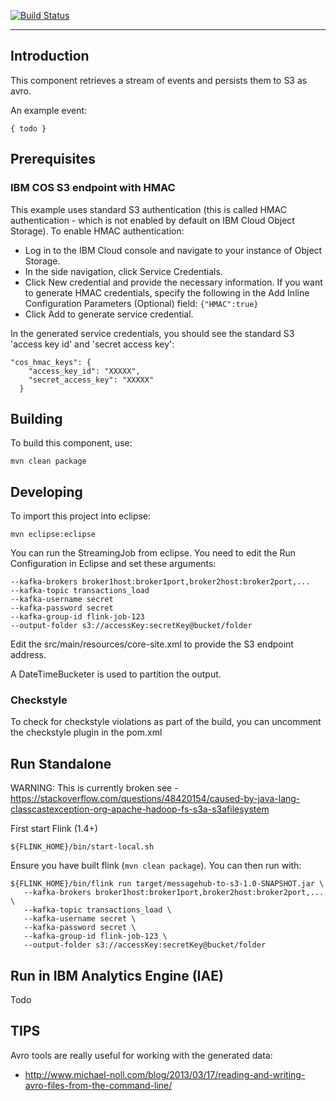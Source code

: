 [![Build Status](https://travis-ci.org/ibm-cloud-streaming-retail-demo/flink-on-iae-messagehub-to-s3.svg?branch=master)](https://travis-ci.org/ibm-cloud-streaming-retail-demo/flink-on-iae-messagehub-to-s3)

----

## Introduction

This component retrieves a stream of events and persists them to S3 as avro.

An example event:

```
{ todo }
```

## Prerequisites

### IBM COS S3 endpoint with HMAC

This example uses standard S3 authentication (this is called HMAC authentication - which is not enabled by default on IBM Cloud Object Storage).  To enable HMAC authentication:

- Log in to the IBM Cloud console and navigate to your instance of Object Storage.
- In the side navigation, click Service Credentials.
- Click New credential and provide the necessary information. If you want to generate HMAC credentials, specify the following in the Add Inline Configuration Parameters (Optional) field: `{"HMAC":true}`
- Click Add to generate service credential.

In the generated service credentials, you should see the standard S3 'access key id' and 'secret access key':

```
"cos_hmac_keys": {
    "access_key_id": "XXXXX",
    "secret_access_key": "XXXXX"
  }
```

## Building

To build this component, use:

```
mvn clean package
```

## Developing

To import this project into eclipse:

```
mvn eclipse:eclipse
```

You can run the StreamingJob from eclipse.  You need to edit the Run Configuration in Eclipse and set these arguments:

```
--kafka-brokers broker1host:broker1port,broker2host:broker2port,...
--kafka-topic transactions_load
--kafka-username secret
--kafka-password secret
--kafka-group-id flink-job-123
--output-folder s3://accessKey:secretKey@bucket/folder
```

Edit the src/main/resources/core-site.xml to provide the S3 endpoint address.

A DateTimeBucketer is used to partition the output.

### Checkstyle

To check for checkstyle violations as part of the build, you can uncomment the checkstyle plugin in the pom.xml

## Run Standalone

WARNING: This is currently broken see - https://stackoverflow.com/questions/48420154/caused-by-java-lang-classcastexception-org-apache-hadoop-fs-s3a-s3afilesystem

First start Flink (1.4+)

```
${FLINK_HOME}/bin/start-local.sh
```

Ensure you have built flink (`mvn clean package`).  You can then run with:

```
${FLINK_HOME}/bin/flink run target/messagehub-to-s3-1.0-SNAPSHOT.jar \
   --kafka-brokers broker1host:broker1port,broker2host:broker2port,... \
   --kafka-topic transactions_load \
   --kafka-username secret \
   --kafka-password secret \
   --kafka-group-id flink-job-123 \
   --output-folder s3://accessKey:secretKey@bucket/folder
```

## Run in IBM Analytics Engine (IAE)

Todo

## TIPS

Avro tools are really useful for working with the generated data:
 
 - http://www.michael-noll.com/blog/2013/03/17/reading-and-writing-avro-files-from-the-command-line/
